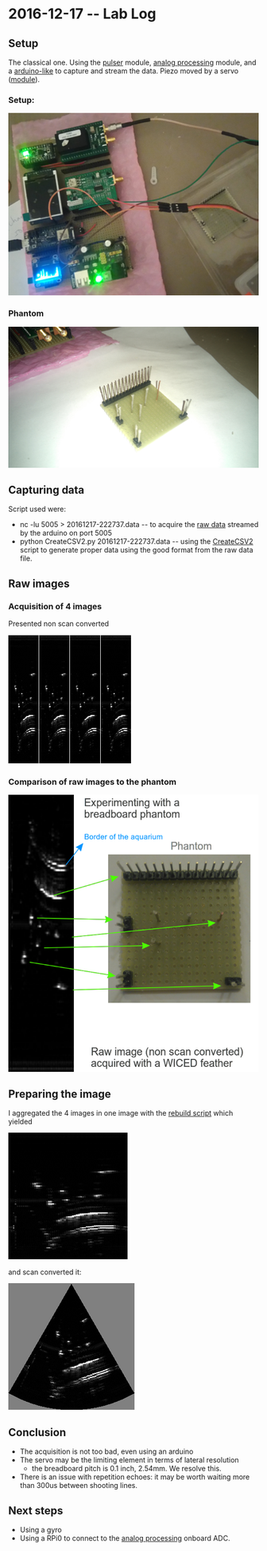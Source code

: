 # 2016-12-17 -- Lab Log

## Setup

The classical one. Using the [pulser](/tobo/) module, [analog processing](/goblin/) module, and a [arduino-like](/croaker) to capture and stream the data. Piezo moved by a servo ([module](/cletus/)).

### Setup:

![](/croaker/data/20161217/images/DSC_1176.JPG)

### Phantom

![](/croaker/data/20161217/images/DSC_1177.JPG)

## Capturing data

Script used were:

* nc -lu 5005 > 20161217-222737.data -- to acquire the [raw data](/croaker/data/20161217/20161217-222737.data) streamed by the arduino on port 5005
* python CreateCSV2.py 20161217-222737.data -- using the [CreateCSV2](/croaker/data/manual/CreateCSV2.py) script to generate proper data using the good format from the raw data file. 

## Raw images

### Acquisition of 4 images

Presented non scan converted

![](/croaker/data/20161217/images/all_raw.png)

### Comparison of raw images to the phantom

![](/croaker/data/20161217/images/result.png)

## Preparing the image

I aggregated the 4 images in one image with the [rebuild script](/croaker/data/20161217/raw_data/rebuild.py) which yielded

![](/croaker/data/20161217/20161217-222737.png)

and scan converted it:

![](/croaker/data/20161217/20161217-222737-SC.png)

## Conclusion

* The acquisition is not too bad, even using an arduino
* The servo may be the limiting element in terms of lateral resolution
    * the breadboard pitch is 0.1 inch, 2.54mm. We resolve this.
* There is an issue with repetition echoes: it may be worth waiting more than 300us between shooting lines.


## Next steps

* Using a gyro
* Using a RPi0 to connect to the [analog processing](/goblin/) onboard ADC.
